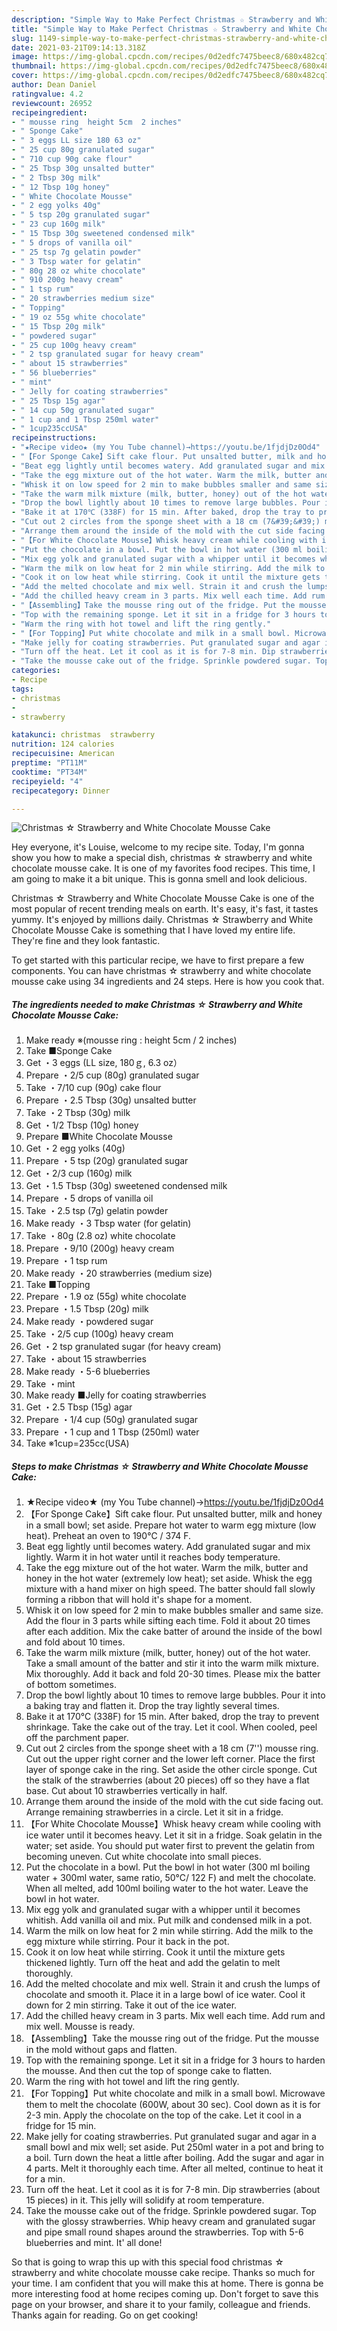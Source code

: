 ```yaml
---
description: "Simple Way to Make Perfect Christmas ☆ Strawberry and White Chocolate Mousse Cake"
title: "Simple Way to Make Perfect Christmas ☆ Strawberry and White Chocolate Mousse Cake"
slug: 1149-simple-way-to-make-perfect-christmas-strawberry-and-white-chocolate-mousse-cake
date: 2021-03-21T09:14:13.318Z
image: https://img-global.cpcdn.com/recipes/0d2edfc7475beec8/680x482cq70/christmas-☆-strawberry-and-white-chocolate-mousse-cake-recipe-main-photo.jpg
thumbnail: https://img-global.cpcdn.com/recipes/0d2edfc7475beec8/680x482cq70/christmas-☆-strawberry-and-white-chocolate-mousse-cake-recipe-main-photo.jpg
cover: https://img-global.cpcdn.com/recipes/0d2edfc7475beec8/680x482cq70/christmas-☆-strawberry-and-white-chocolate-mousse-cake-recipe-main-photo.jpg
author: Dean Daniel
ratingvalue: 4.2
reviewcount: 26952
recipeingredient:
- " mousse ring  height 5cm  2 inches"
- " Sponge Cake"
- " 3 eggs LL size 180 63 oz"
- " 25 cup 80g granulated sugar"
- " 710 cup 90g cake flour"
- " 25 Tbsp 30g unsalted butter"
- " 2 Tbsp 30g milk"
- " 12 Tbsp 10g honey"
- " White Chocolate Mousse"
- " 2 egg yolks 40g"
- " 5 tsp 20g granulated sugar"
- " 23 cup 160g milk"
- " 15 Tbsp 30g sweetened condensed milk"
- " 5 drops of vanilla oil"
- " 25 tsp 7g gelatin powder"
- " 3 Tbsp water for gelatin"
- " 80g 28 oz white chocolate"
- " 910 200g heavy cream"
- " 1 tsp rum"
- " 20 strawberries medium size"
- " Topping"
- " 19 oz 55g white chocolate"
- " 15 Tbsp 20g milk"
- " powdered sugar"
- " 25 cup 100g heavy cream"
- " 2 tsp granulated sugar for heavy cream"
- " about 15 strawberries"
- " 56 blueberries"
- " mint"
- " Jelly for coating strawberries"
- " 25 Tbsp 15g agar"
- " 14 cup 50g granulated sugar"
- " 1 cup and 1 Tbsp 250ml water"
- " 1cup235ccUSA"
recipeinstructions:
- "★Recipe video★ (my You Tube channel)→https://youtu.be/1fjdjDz0Od4"
- "【For Sponge Cake】Sift cake flour. Put unsalted butter, milk and honey in a small bowl; set aside. Prepare hot water to warm egg mixture (low heat). Preheat an oven to 190℃ / 374 F."
- "Beat egg lightly until becomes watery. Add granulated sugar and mix lightly. Warm it in hot water until it reaches body temperature."
- "Take the egg mixture out of the hot water. Warm the milk, butter and honey in the hot water (extremely low heat); set aside. Whisk the egg mixture with a hand mixer on high speed. The batter should fall slowly forming a ribbon that will hold it&#39;s shape for a moment."
- "Whisk it on low speed for 2 min to make bubbles smaller and same size. Add the flour in 3 parts while sifting each time. Fold it about 20 times after each addition. Mix the cake batter of around the inside of the bowl and fold about 10 times."
- "Take the warm milk mixture (milk, butter, honey) out of the hot water. Take a small amount of the batter and stir it into the warm milk mixture. Mix thoroughly. Add it back and fold 20-30 times. Please mix the batter of bottom sometimes."
- "Drop the bowl lightly about 10 times to remove large bubbles. Pour it into a baking tray and flatten it. Drop the tray lightly several times."
- "Bake it at 170℃ (338F) for 15 min. After baked, drop the tray to prevent shrinkage. Take the cake out of the tray. Let it cool. When cooled, peel off the parchment paper."
- "Cut out 2 circles from the sponge sheet with a 18 cm (7&#39;&#39;) mousse ring. Cut out the upper right corner and the lower left corner. Place the first layer of sponge cake in the ring. Set aside the other circle sponge. Cut the stalk of the strawberries (about 20 pieces) off so they have a flat base. Cut about 10 strawberries vertically in half."
- "Arrange them around the inside of the mold with the cut side facing out. Arrange remaining strawberries in a circle. Let it sit in a fridge."
- "【For White Chocolate Mousse】Whisk heavy cream while cooling with ice water until it becomes heavy. Let it sit in a fridge. Soak gelatin in the water; set aside. You should put water first to prevent the gelatin from becoming uneven. Cut white chocolate into small pieces."
- "Put the chocolate in a bowl. Put the bowl in hot water (300 ml boiling water + 300ml water, same ratio, 50℃/ 122 F) and melt the chocolate. When all melted, add 100ml boiling water to the hot water. Leave the bowl in hot water."
- "Mix egg yolk and granulated sugar with a whipper until it becomes whitish. Add vanilla oil and mix. Put milk and condensed milk in a pot."
- "Warm the milk on low heat for 2 min while stirring. Add the milk to the egg mixture while stirring. Pour it back in the pot."
- "Cook it on low heat while stirring. Cook it until the mixture gets thickened lightly. Turn off the heat and add the gelatin to melt thoroughly."
- "Add the melted chocolate and mix well. Strain it and crush the lumps of chocolate and smooth it. Place it in a large bowl of ice water. Cool it down for 2 min stirring. Take it out of the ice water."
- "Add the chilled heavy cream in 3 parts. Mix well each time. Add rum and mix well. Mousse is ready."
- "【Assembling】Take the mousse ring out of the fridge. Put the mousse in the mold without gaps and flatten."
- "Top with the remaining sponge. Let it sit in a fridge for 3 hours to harden the mousse. And then cut the top of sponge cake to flatten."
- "Warm the ring with hot towel and lift the ring gently."
- "【For Topping】Put white chocolate and milk in a small bowl. Microwave them to melt the chocolate (600W, about 30 sec). Cool down as it is for 2-3 min. Apply the chocolate on the top of the cake. Let it cool in a fridge for 15 min."
- "Make jelly for coating strawberries. Put granulated sugar and agar in a small bowl and mix well; set aside. Put 250ml water in a pot and bring to a boil. Turn down the heat a little after boiling. Add the sugar and agar in 4 parts. Melt it thoroughly each time. After all melted, continue to heat it for a min."
- "Turn off the heat. Let it cool as it is for 7-8 min. Dip strawberries (about 15 pieces) in it. This jelly will solidify at room temperature."
- "Take the mousse cake out of the fridge. Sprinkle powdered sugar. Top with the glossy strawberries. Whip heavy cream and granulated sugar and pipe small round shapes around the strawberries. Top with 5-6 blueberries and mint. It&#39; all done!"
categories:
- Recipe
tags:
- christmas
- 
- strawberry

katakunci: christmas  strawberry 
nutrition: 124 calories
recipecuisine: American
preptime: "PT11M"
cooktime: "PT34M"
recipeyield: "4"
recipecategory: Dinner

---
```



![Christmas ☆ Strawberry and White Chocolate Mousse Cake](https://img-global.cpcdn.com/recipes/0d2edfc7475beec8/680x482cq70/christmas-☆-strawberry-and-white-chocolate-mousse-cake-recipe-main-photo.jpg)

Hey everyone, it's Louise, welcome to my recipe site. Today, I'm gonna show you how to make a special dish, christmas ☆ strawberry and white chocolate mousse cake. It is one of my favorites food recipes. This time, I am going to make it a bit unique. This is gonna smell and look delicious.

Christmas ☆ Strawberry and White Chocolate Mousse Cake is one of the most popular of recent trending meals on earth. It's easy, it's fast, it tastes yummy. It's enjoyed by millions daily. Christmas ☆ Strawberry and White Chocolate Mousse Cake is something that I have loved my entire life. They're fine and they look fantastic.




To get started with this particular recipe, we have to first prepare a few components. You can have christmas ☆ strawberry and white chocolate mousse cake using 34 ingredients and 24 steps. Here is how you cook that.

<!--inarticleads1-->

##### The ingredients needed to make Christmas ☆ Strawberry and White Chocolate Mousse Cake:

1. Make ready  ※(mousse ring : height 5cm / 2 inches)
1. Take  ■Sponge Cake
1. Get  ・3 eggs (LL size, 180ｇ, 6.3 oz）
1. Prepare  ・2/5 cup (80g) granulated sugar
1. Take  ・7/10 cup (90g) cake flour
1. Prepare  ・2.5 Tbsp (30g) unsalted butter
1. Take  ・2 Tbsp (30g) milk
1. Get  ・1/2 Tbsp (10g) honey
1. Prepare  ■White Chocolate Mousse
1. Get  ・2 egg yolks (40g)
1. Prepare  ・5 tsp (20g) granulated sugar
1. Get  ・2/3 cup (160g) milk
1. Get  ・1.5 Tbsp (30g) sweetened condensed milk
1. Prepare  ・5 drops of vanilla oil
1. Take  ・2.5 tsp (7g) gelatin powder
1. Make ready  ・3 Tbsp water (for gelatin)
1. Take  ・80g (2.8 oz) white chocolate
1. Prepare  ・9/10 (200g) heavy cream
1. Prepare  ・1 tsp rum
1. Make ready  ・20 strawberries (medium size)
1. Take  ■Topping
1. Prepare  ・1.9 oz (55g) white chocolate
1. Prepare  ・1.5 Tbsp (20g) milk
1. Make ready  ・powdered sugar
1. Take  ・2/5 cup (100g) heavy cream
1. Get  ・2 tsp granulated sugar (for heavy cream)
1. Take  ・about 15 strawberries
1. Make ready  ・5-6 blueberries
1. Take  ・mint
1. Make ready  ■Jelly for coating strawberries
1. Get  ・2.5 Tbsp (15g) agar
1. Prepare  ・1/4 cup (50g) granulated sugar
1. Prepare  ・1 cup and 1 Tbsp (250ml) water
1. Take  ※1cup=235cc(USA)




<!--inarticleads2-->

##### Steps to make Christmas ☆ Strawberry and White Chocolate Mousse Cake:

1. ★Recipe video★ (my You Tube channel)→https://youtu.be/1fjdjDz0Od4
1. 【For Sponge Cake】Sift cake flour. Put unsalted butter, milk and honey in a small bowl; set aside. Prepare hot water to warm egg mixture (low heat). Preheat an oven to 190℃ / 374 F.
1. Beat egg lightly until becomes watery. Add granulated sugar and mix lightly. Warm it in hot water until it reaches body temperature.
1. Take the egg mixture out of the hot water. Warm the milk, butter and honey in the hot water (extremely low heat); set aside. Whisk the egg mixture with a hand mixer on high speed. The batter should fall slowly forming a ribbon that will hold it&#39;s shape for a moment.
1. Whisk it on low speed for 2 min to make bubbles smaller and same size. Add the flour in 3 parts while sifting each time. Fold it about 20 times after each addition. Mix the cake batter of around the inside of the bowl and fold about 10 times.
1. Take the warm milk mixture (milk, butter, honey) out of the hot water. Take a small amount of the batter and stir it into the warm milk mixture. Mix thoroughly. Add it back and fold 20-30 times. Please mix the batter of bottom sometimes.
1. Drop the bowl lightly about 10 times to remove large bubbles. Pour it into a baking tray and flatten it. Drop the tray lightly several times.
1. Bake it at 170℃ (338F) for 15 min. After baked, drop the tray to prevent shrinkage. Take the cake out of the tray. Let it cool. When cooled, peel off the parchment paper.
1. Cut out 2 circles from the sponge sheet with a 18 cm (7&#39;&#39;) mousse ring. Cut out the upper right corner and the lower left corner. Place the first layer of sponge cake in the ring. Set aside the other circle sponge. Cut the stalk of the strawberries (about 20 pieces) off so they have a flat base. Cut about 10 strawberries vertically in half.
1. Arrange them around the inside of the mold with the cut side facing out. Arrange remaining strawberries in a circle. Let it sit in a fridge.
1. 【For White Chocolate Mousse】Whisk heavy cream while cooling with ice water until it becomes heavy. Let it sit in a fridge. Soak gelatin in the water; set aside. You should put water first to prevent the gelatin from becoming uneven. Cut white chocolate into small pieces.
1. Put the chocolate in a bowl. Put the bowl in hot water (300 ml boiling water + 300ml water, same ratio, 50℃/ 122 F) and melt the chocolate. When all melted, add 100ml boiling water to the hot water. Leave the bowl in hot water.
1. Mix egg yolk and granulated sugar with a whipper until it becomes whitish. Add vanilla oil and mix. Put milk and condensed milk in a pot.
1. Warm the milk on low heat for 2 min while stirring. Add the milk to the egg mixture while stirring. Pour it back in the pot.
1. Cook it on low heat while stirring. Cook it until the mixture gets thickened lightly. Turn off the heat and add the gelatin to melt thoroughly.
1. Add the melted chocolate and mix well. Strain it and crush the lumps of chocolate and smooth it. Place it in a large bowl of ice water. Cool it down for 2 min stirring. Take it out of the ice water.
1. Add the chilled heavy cream in 3 parts. Mix well each time. Add rum and mix well. Mousse is ready.
1. 【Assembling】Take the mousse ring out of the fridge. Put the mousse in the mold without gaps and flatten.
1. Top with the remaining sponge. Let it sit in a fridge for 3 hours to harden the mousse. And then cut the top of sponge cake to flatten.
1. Warm the ring with hot towel and lift the ring gently.
1. 【For Topping】Put white chocolate and milk in a small bowl. Microwave them to melt the chocolate (600W, about 30 sec). Cool down as it is for 2-3 min. Apply the chocolate on the top of the cake. Let it cool in a fridge for 15 min.
1. Make jelly for coating strawberries. Put granulated sugar and agar in a small bowl and mix well; set aside. Put 250ml water in a pot and bring to a boil. Turn down the heat a little after boiling. Add the sugar and agar in 4 parts. Melt it thoroughly each time. After all melted, continue to heat it for a min.
1. Turn off the heat. Let it cool as it is for 7-8 min. Dip strawberries (about 15 pieces) in it. This jelly will solidify at room temperature.
1. Take the mousse cake out of the fridge. Sprinkle powdered sugar. Top with the glossy strawberries. Whip heavy cream and granulated sugar and pipe small round shapes around the strawberries. Top with 5-6 blueberries and mint. It&#39; all done!




So that is going to wrap this up with this special food christmas ☆ strawberry and white chocolate mousse cake recipe. Thanks so much for your time. I am confident that you will make this at home. There is gonna be more interesting food at home recipes coming up. Don't forget to save this page on your browser, and share it to your family, colleague and friends. Thanks again for reading. Go on get cooking!
